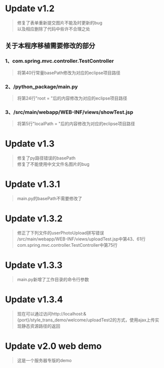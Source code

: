 # Update v1.2

>修复了表单重新提交图片不能及时更新的bug</br>
>以及相应删除了代码中些许不合理之处

## 关于本程序移植需要修改的部分

### 1、com.spring.mvc.controller.TestController

>将第40行常量basePath修改为对应的eclipse项目路径

### 2、/python_package/main.py

>将第24行"root = "后的内容修改为对应的eclipse项目路径

### 3、/src/main/webapp/WEB-INF/views/showTest.jsp

>将第5行"localPath = "后的内容修改为对应的eclipse项目路径

# Update v1.3

>修复了py路径错误的basePath</br>
>修复了不能使用中文文件名图片的bug

# Update v1.3.1

>main.py的basePath不需要修改了

# Update v1.3.2

>修正了下列文件的userPhotoUpload拼写错误 </br>
>/src/main/webapp/WEB-INF/views/uploadTest.jsp中第43、61行 </br>
>com.spring.mvc.controller.TestController中第75行

# Update v1.3.3

>main.py新增了工作目录的命令行参数

# Update v1.3.4

>现在可以通过访问http://localhost:&{port}/style_trans_demo/welcome/uploadTest2的方式，使用ajax上传实现静态资源路径的返回

# Update v2.0 web demo

>这是一个服务器专版的demo